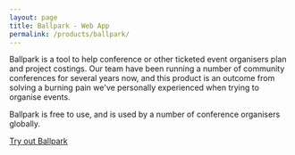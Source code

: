 ```yaml
---
layout: page
title: Ballpark - Web App
permalink: /products/ballpark/
---
```


Ballpark is a tool to help conference or other ticketed event organisers plan and project costings. Our team have been running a number of community conferences for several years now, and this product is an outcome from solving a burning pain we've personally experienced when trying to organise events.

Ballpark is free to use, and is used by a number of conference organisers globally.

[Try out Ballpark](#)